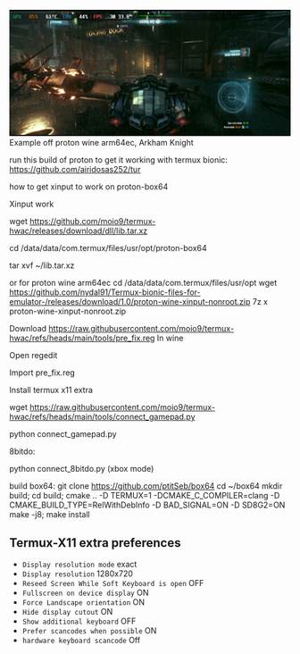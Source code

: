 ![logo](Screenshot_Termux_X11_20250401_134235.jpg "logo")
Example off proton wine arm64ec, Arkham Knight 


run this build of proton to get it working with termux bionic: https://github.com/airidosas252/tur


how to get xinput to work on proton-box64

Xinput work 

wget https://github.com/moio9/termux-hwac/releases/download/dll/lib.tar.xz

cd /data/data/com.termux/files/usr/opt/proton-box64

tar xvf ~/lib.tar.xz

or for proton wine arm64ec
cd /data/data/com.termux/files/usr/opt
wget https://github.com/nydal91/Termux-bionic-files-for-emulator-/releases/download/1.0/proton-wine-xinput-nonroot.zip
7z x proton-wine-xinput-nonroot.zip

Download https://raw.githubusercontent.com/moio9/termux-hwac/refs/heads/main/tools/pre_fix.reg
In wine

Open regedit

Import pre_fix.reg

Install termux x11 extra


wget https://raw.githubusercontent.com/moio9/termux-hwac/refs/heads/main/tools/connect_gamepad.py

python connect_gamepad.py

8bitdo:

python connect_8bitdo.py (xbox mode)

build box64:
git clone https://github.com/ptitSeb/box64
cd ~/box64
        mkdir build; cd build; cmake .. -D TERMUX=1 -DCMAKE_C_COMPILER=clang -D CMAKE_BUILD_TYPE=RelWithDebInfo -D BAD_SIGNAL=ON -D SD8G2=ON
   make -j8; make install  

## Termux-X11 extra preferences
* `Display resolution mode` exact
* `Display resolution` 1280x720
* `Reseed Screen While Soft Keyboard is open` OFF
* `Fullscreen on device display` ON
* `Force Landscape orientation` ON
* `Hide display cutout` ON
* `Show additional keyboard` OFF
* `Prefer scancodes when possible` ON
* `hardware keyboard scancode` Off
